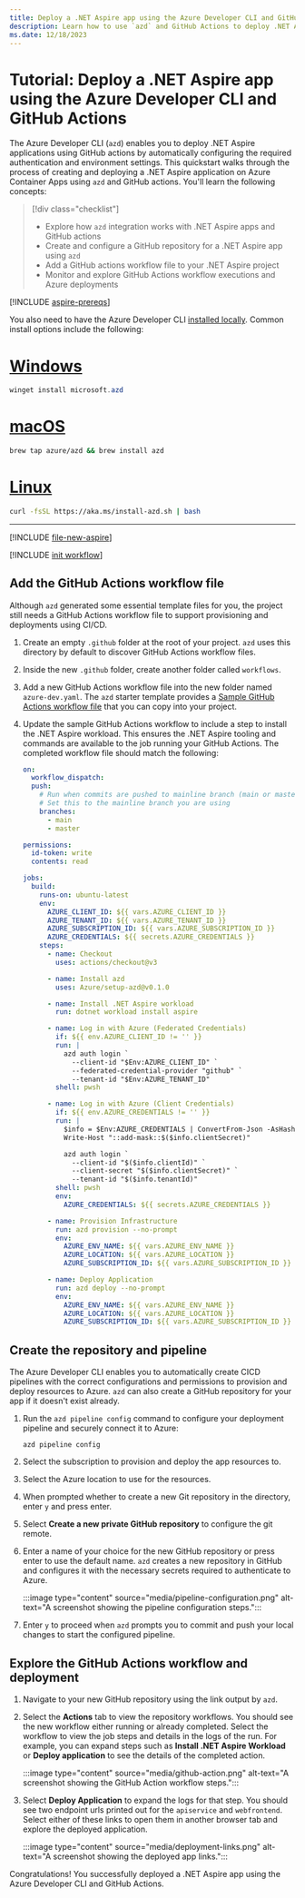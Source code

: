 ```yaml
---
title: Deploy a .NET Aspire app using the Azure Developer CLI and GitHub Actions
description: Learn how to use `azd` and GitHub Actions to deploy .NET Aspire apps.
ms.date: 12/18/2023
---
```


# Tutorial: Deploy a .NET Aspire app using the Azure Developer CLI and GitHub Actions

The Azure Developer CLI (`azd`) enables you to deploy .NET Aspire applications using GitHub actions by automatically configuring the required authentication and environment settings.  This quickstart walks through the process of creating and deploying a .NET Aspire application on Azure Container Apps using `azd` and GitHub actions. You'll learn the following concepts:

> [!div class="checklist"]
>
> - Explore how `azd` integration works with .NET Aspire apps and GitHub actions
> - Create and configure a GitHub repository for a .NET Aspire app using `azd`
> - Add a GitHub actions workflow file to your .NET Aspire project
> - Monitor and explore GitHub Actions workflow executions and Azure deployments

[!INCLUDE [aspire-prereqs](../../includes/aspire-prereqs.md)]

You also need to have the Azure Developer CLI [installed locally](/azure/developer/azure-developer-cli/install-azd). Common install options include the following:

# [Windows](#tab/windows)

```powershell
winget install microsoft.azd
```

# [macOS](#tab/macos)

```bash
brew tap azure/azd && brew install azd
```

# [Linux](#tab/linux)

```bash
curl -fsSL https://aka.ms/install-azd.sh | bash
```

---

[!INCLUDE [file-new-aspire](../../includes/file-new-aspire.md)]

[!INCLUDE [init workflow](includes/init-workflow.md)]

## Add the GitHub Actions workflow file

Although `azd` generated some essential template files for you, the project still needs a GitHub Actions workflow file to support provisioning and deployments using CI/CD.

1. Create an empty `.github` folder at the root of your project. `azd` uses this directory by default to discover GitHub Actions workflow files.

1. Inside the new `.github` folder, create another folder called `workflows`.

1. Add a new GitHub Actions workflow file into the new folder named `azure-dev.yaml`. The `azd` starter template provides a [Sample GitHub Actions workflow file](https://github.com/Azure-Samples/azd-starter-bicep/blob/main/.github/workflows/azure-dev.yml) that you can copy into your project.

1. Update the sample GitHub Actions workflow to include a step to install the .NET Aspire workload. This ensures the .NET Aspire tooling and commands are available to the job running your GitHub Actions. The completed workflow file should match the following:

    ```yml
    on:
      workflow_dispatch:
      push:
        # Run when commits are pushed to mainline branch (main or master)
        # Set this to the mainline branch you are using
        branches:
          - main
          - master
    
    permissions:
      id-token: write
      contents: read
    
    jobs:
      build:
        runs-on: ubuntu-latest
        env:
          AZURE_CLIENT_ID: ${{ vars.AZURE_CLIENT_ID }}
          AZURE_TENANT_ID: ${{ vars.AZURE_TENANT_ID }}
          AZURE_SUBSCRIPTION_ID: ${{ vars.AZURE_SUBSCRIPTION_ID }}
          AZURE_CREDENTIALS: ${{ secrets.AZURE_CREDENTIALS }}
        steps:
          - name: Checkout
            uses: actions/checkout@v3
    
          - name: Install azd
            uses: Azure/setup-azd@v0.1.0
    
          - name: Install .NET Aspire workload
            run: dotnet workload install aspire
    
          - name: Log in with Azure (Federated Credentials)
            if: ${{ env.AZURE_CLIENT_ID != '' }}
            run: |
              azd auth login `
                --client-id "$Env:AZURE_CLIENT_ID" `
                --federated-credential-provider "github" `
                --tenant-id "$Env:AZURE_TENANT_ID"
            shell: pwsh
    
          - name: Log in with Azure (Client Credentials)
            if: ${{ env.AZURE_CREDENTIALS != '' }}
            run: |
              $info = $Env:AZURE_CREDENTIALS | ConvertFrom-Json -AsHashtable;
              Write-Host "::add-mask::$($info.clientSecret)"
    
              azd auth login `
                --client-id "$($info.clientId)" `
                --client-secret "$($info.clientSecret)" `
                --tenant-id "$($info.tenantId)"
            shell: pwsh
            env:
              AZURE_CREDENTIALS: ${{ secrets.AZURE_CREDENTIALS }}
    
          - name: Provision Infrastructure
            run: azd provision --no-prompt
            env:
              AZURE_ENV_NAME: ${{ vars.AZURE_ENV_NAME }}
              AZURE_LOCATION: ${{ vars.AZURE_LOCATION }}
              AZURE_SUBSCRIPTION_ID: ${{ vars.AZURE_SUBSCRIPTION_ID }}
    
          - name: Deploy Application
            run: azd deploy --no-prompt
            env:
              AZURE_ENV_NAME: ${{ vars.AZURE_ENV_NAME }}
              AZURE_LOCATION: ${{ vars.AZURE_LOCATION }}
              AZURE_SUBSCRIPTION_ID: ${{ vars.AZURE_SUBSCRIPTION_ID }}
    
    ```

## Create the repository and pipeline

The Azure Developer CLI enables you to automatically create CICD pipelines with the correct configurations and permissions to provision and deploy resources to Azure. `azd` can also create a GitHub repository for your app if it doesn't exist already.

1. Run the `azd pipeline config` command to configure your deployment pipeline and securely connect it to Azure:

    ```azdeveloper
    azd pipeline config
    ```

1. Select the subscription to provision and deploy the app resources to.

1. Select the Azure location to use for the resources.

1. When prompted whether to create a new Git repository in the directory, enter `y` and press enter.

1. Select **Create a new private GitHub repository** to configure the git remote.

1. Enter a name of your choice for the new GitHub repository or press enter to use the default name. `azd` creates a new repository in GitHub and configures it with the necessary secrets required to authenticate to Azure.

    :::image type="content" source="media/pipeline-configuration.png" alt-text="A screenshot showing the pipeline configuration steps.":::

1. Enter `y` to proceed when `azd` prompts you to commit and push your local changes to start the configured pipeline.

## Explore the GitHub Actions workflow and deployment

1. Navigate to your new GitHub repository using the link output by `azd`.

1. Select the **Actions** tab to view the repository workflows. You should see the new workflow either running or already completed. Select the workflow to view the job steps and details in the logs of the run. For example, you can expand steps such as **Install .NET Aspire Workload** or **Deploy application** to see the details of the completed action.

    :::image type="content" source="media/github-action.png" alt-text="A screenshot showing the GitHub Action workflow steps.":::

1. Select **Deploy Application** to expand the logs for that step. You should see two endpoint urls printed out for the `apiservice` and `webfrontend`. Select either of these links to open them in another browser tab and explore the deployed application.

    :::image type="content" source="media/deployment-links.png" alt-text="A screenshot showing the deployed app links.":::

Congratulations! You successfully deployed a .NET Aspire app using the Azure Developer CLI and GitHub Actions.
